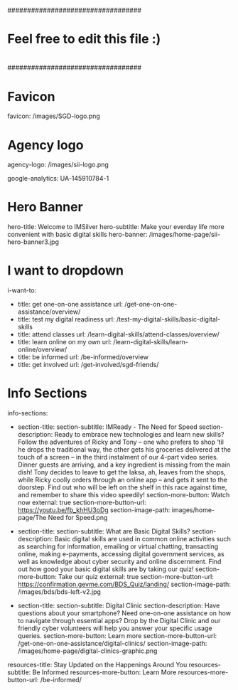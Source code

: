 ##################################
#                                #
# Feel free to edit this file :) #
#                                #
##################################

# Favicon
favicon: /images/SGD-logo.png

# Agency logo
agency-logo: /images/sii-logo.png

google-analytics: UA-145910784-1

# Hero Banner
hero-title: Welcome to IMSilver
hero-subtitle: Make your everday life more convenient with basic digital skills
hero-banner: /images/home-page/sii-hero-banner3.jpg

# I want to dropdown
i-want-to:
  - title: get one-on-one assistance
    url: /get-one-on-one-assistance/overview/
  - title: test my digital readiness
    url: /test-my-digital-skills/basic-digital-skills
  - title: attend classes
    url: /learn-digital-skills/attend-classes/overview/
  - title: learn online on my own
    url: /learn-digital-skills/learn-online/overview/
  - title: be informed
    url: /be-informed/overview
  - title: get involved
    url: /get-involved/sgd-friends/

# Info Sections
info-sections:
  - section-title: 
    section-subtitle: IMReady - The Need for Speed
    section-description:  Ready to embrace new technologies and learn new skills? Follow the adventures of Ricky and Tony – one who prefers to shop ‘til he drops the traditional way, the other gets his groceries delivered at the touch of a screen – in the third instalment of our 4-part video series. Dinner guests are arriving, and a key ingredient is missing from the main dish! Tony decides to leave to get the laksa, ah, leaves from the shops, while Ricky coolly orders through an online app – and gets it sent to the doorstep. Find out who will be left on the shelf in this race against time, and remember to share this video speedily!
    section-more-button: Watch now
    external: true
    section-more-button-url: https://youtu.be/fb_khHU3oDg
    section-image-path: images/home-page/The Need for Speed.png
    
  - section-title: 
    section-subtitle: What are Basic Digital Skills?
    section-description: Basic digital skills are used in common online activities such as searching for information, emailing or virtual chatting, transacting online, making e-payments, accessing digital government services, as well as knowledge about cyber security and online discernment. Find out how good your basic digital skills are by taking our quiz!
    section-more-button: Take our quiz
    external: true
    section-more-button-url: https://confirmation.gevme.com/BDS_Quiz/landing/
    section-image-path: /images/bds/bds-left-v2.jpg
    
  - section-title: 
    section-subtitle: Digital Clinic
    section-description: Have questions about your smartphone? Need one-on-one assistance on how to navigate through essential apps? Drop by the Digital Clinic and our friendly cyber volunteers will help you answer your specific usage queries.
    section-more-button: Learn more
    section-more-button-url: /get-one-on-one-assistance/digital-clinics/
    section-image-path: /images/home-page/digital-clinics-graphic.png

resources-title: Stay Updated on the Happenings Around You
resources-subtitle: Be Informed
resources-more-button: Learn More
resources-more-button-url: /be-informed/


